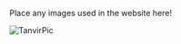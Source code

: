 Place any images used in the website here!






![TanvirPic](https://user-images.githubusercontent.com/80227452/144958415-2a94d27b-5e42-40c6-82a1-0bf0822b8b11.jpg)

